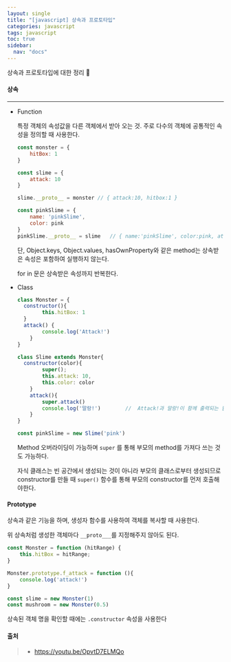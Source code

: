 ```yaml
---
layout: single
title: "[javascript] 상속과 프로토타입"
categories: javascript
tags: javascript
toc: true
sidebar:
  nav: "docs"
---
```


상속과 프로토타입에 대한 정리 📕



#### 상속

---

- Function

  특정 객체의 속성값을 다른 객체에서 받아 오는 것. 주로 다수의 객체에 공통적인 속성을 정의할 때 사용한다.

  ```javascript
  const monster = {
      hitBox: 1
  }
  
  const slime = {
      attack: 10
  }
  
  slime.__proto__ = monster	// { attack:10, hitbox:1 }
  
  const pinkSlime = {
      name: 'pinkSlime',
      color: pink
  }
  pinkSlime.__proto__ = slime	// { name:'pinkSlime', color:pink, attack:10, hitbox:1 }
  ```

  단, Object.keys, Object.values, hasOwnProperty와 같은 method는 상속받은 속성은 포함하여 실행하지 않는다. 

  for in 문은 상속받은 속성까지 반복한다.

- Class

  ```javascript
  class Monster = {
  	constructor(){
          this.hitBox: 1
  	}
  	attack() {
          console.log('Attack!')
      }
  }
  
  class Slime extends Monster{
  	constructor(color){
          super();
          this.attack: 10,
          this.color: color
      }
      attack(){
          super.attack()
          console.log('말랑!')		//	Attack!과 말랑!이 함께 출력되는 함수가 되었다.
      }
  }
  
  const pinkSlime = new Slime('pink')
  ```

  Method 오버라이딩이 가능하며 `super` 를 통해 부모의 method를 가져다 쓰는 것도 가능하다.

  자식 클래스는 빈 공간에서 생성되는 것이 아니라 부모의 클래스로부터 생성되므로 constructor를 만들 때 `super()` 함수를 통해 부모의 constructor를 먼저 호출해야한다. 



#### Prototype

상속과 같은 기능을 하며, 생성자 함수를 사용하여 객체를 복사할 때 사용한다.

위 상속처럼 생성한 객체마다 `__proto___`를 지정해주지 않아도 된다.

```javascript
const Monster = function (hitRange) {
    this.hitBox = hitRange;
}

Monster.prototype.f_attack = function (){
    console.log('attack!')
}

const slime = new Monster(1)
const mushroom = new Monster(0.5)
```

상속된 객체 명을 확인할 때에는 `.constructor` 속성을 사용한다



#### 출처

> - https://youtu.be/OpvtD7ELMQo